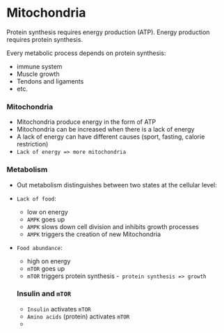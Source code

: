 # Mitochondria
Protein synthesis requires energy production (ATP).
Energy production requires protein synthesis.

Every metabolic process depends on protein synthesis:

- immune system
- Muscle growth
- Tendons and ligaments
- etc.


### Mitochondria

- Mitochondria produce energy in the form of ATP
- Mitochondria can be increased when there is a lack of energy
- A lack of energy can have different causes (sport, fasting, calorie restriction)
- `Lack of energy => more mitochondria`

### Metabolism
- Out metabolism distinguishes between two states at the cellular level:

- `Lack of food`:  
	- low on energy
	- `AMPK` goes up
	- `AMPK` slows down cell division and inhibits growth processes
	- `AMPK` triggers the creation of new Mitochondria
- ``Food abundance``: 
	- high on energy
	- `mTOR` goes up
	- `mTOR` triggers protein synthesis
	-`` protein synthesis => growth``
	
	### Insulin and `mTOR`
	- `Insulin` activates `mTOR`
	- `Amino acids` (protein) activates `mTOR`
	- 